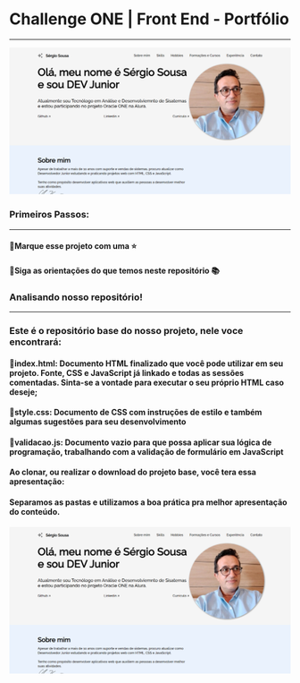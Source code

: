# Challenge ONE | Front End - Portfólio
---

<p align="center" >
     <img width="600" heigth="600" src="./assets/img-projeto.png">
</p>

###  Primeiros Passos:
---
#### 🔹Marque esse projeto com uma ⭐
#### 🔹Siga as orientações do que temos neste repositório 📚


### Analisando nosso repositório!
---
### Este é o repositório base do nosso projeto, nele voce encontrará:
#### 🔹index.html: Documento HTML finalizado que você pode utilizar em seu projeto. Fonte, CSS e JavaScript já linkado e todas as sessões comentadas. Sinta-se a vontade para executar o seu próprio HTML caso deseje;
#### 🔹style.css: Documento de CSS com instruções de estilo e também algumas sugestões para seu desenvolvimento
#### 🔹validacao.js: Documento vazio para que possa aplicar sua lógica de programação, trabalhando com a validação de formulário em JavaScript
#### Ao clonar, ou realizar o download do projeto base, você tera essa apresentação:
#### Separamos as pastas e utilizamos a boa prática pra melhor apresentação do conteúdo.


<p align="center" >
     <img width="600" heigth="600" src="./assets/img-projeto.png">
</p>

